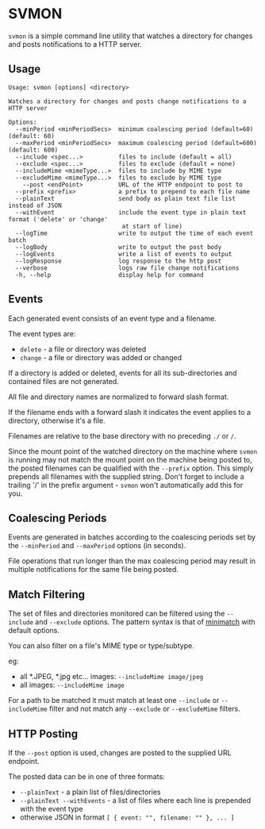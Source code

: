 # SVMON

`svmon` is a simple command line utility that watches a directory for changes and
posts notifications to a HTTP server.

## Usage

```
Usage: svmon [options] <directory>

Watches a directory for changes and posts change notifications to a HTTP server

Options:
  --minPeriod <minPeriodSecs>  minimum coalescing period (default=60) (default: 60)
  --maxPeriod <minPeriodSecs>  maximum coalescing period (default=600) (default: 600)
  --include <spec...>          files to include (default = all)
  --exclude <spec...>          files to exclude (default = none)
  --includeMime <mimeType...>  files to include by MIME type
  --excludeMime <mimeType...>  files to exclude by MIME type
    --post <endPoint>          URL of the HTTP endpoint to post to
  --prefix <prefix>            a prefix to prepend to each file name
  --plainText                  send body as plain text file list instead of JSON
  --withEvent                  include the event type in plain text format ('delete' or 'change' 
                                at start of line)
  --logTime                    write to output the time of each event batch
  --logBody                    write to output the post body
  --logEvents                  write a list of events to output
  --logResponse                log response to the http post
  --verbose                    logs raw file change notifications
  -h, --help                   display help for command
```

## Events

Each generated event consists of an event type and a filename.

The event types are:

* `delete` - a file or directory was deleted
* `change` - a file or directory was added or changed

If a directory is added or deleted, events for all its sub-directories and contained
files are not generated.

All file and directory names are normalized to forward slash format.

If the filename ends with a forward slash it indicates the event applies to a directory,
otherwise it's a file.

Filenames are relative to the base directory with no preceding `./` or `/`.

Since the mount point of the watched directory on the machine where `svmon` is running
may not match the mount point on the machine being posted to, the posted filenames can
be qualified with the `--prefix` option.  This simply prepends all filenames with the supplied
string.  Don't forget to include a trailing '/' in the prefix argument - `svmon` won't
automatically add this for you.

## Coalescing Periods

Events are generated in batches according to the coalescing periods set by the
`--minPeriod` and `--maxPeriod` options (in seconds).

File operations that run longer than the max coalescing period may result in 
multiple notifications for the same file being posted.

## Match Filtering

The set of files and directories monitored can be filtered using the `--include` and
`--exclude` options.  The pattern syntax is that of [minimatch](https://www.npmjs.com/package/minimatch) with default options.

You can also filter on a file's MIME type or type/subtype.

eg:

* all *.JPEG, *.jpg etc... images: `--includeMime image/jpeg`
* all images: `--includeMime image`

For a path to be matched it must match at least one `--include` or `--includeMime` 
filter and not match any `--exclude` or `--excludeMime` filters.

## HTTP Posting

If the `--post` option is used, changes are posted to the supplied URL endpoint.

The posted data can be in one of three formats:

* `--plainText` - a plain list of files/directories 
* `--plainText --withEvents` - a list of files where each line is prepended with the 
  event type
* otherwise JSON in format `[ { event: "", filename: "" }, ... ]`
